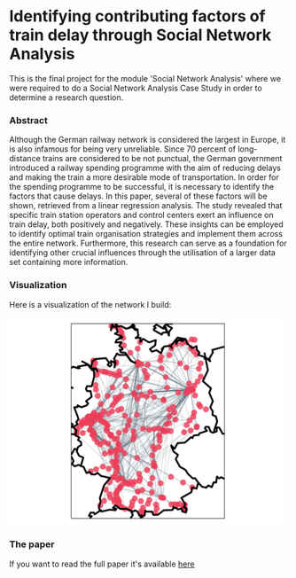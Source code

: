 # Identifying contributing factors of train delay through Social Network Analysis

This is the final project for the module 'Social Network Analysis' where we were required to do a Social Network Analysis Case Study in order to determine a research question.

### Abstract
Although the German railway network is considered the largest in Europe, it is also infamous for being very unreliable. Since 70 percent of long-distance trains are considered to be not punctual, the German government introduced a railway spending programme with the aim of reducing delays and making the train a more desirable mode of transportation. In order for the spending programme to be successful, it is necessary to identify the factors that cause delays. In this paper, several of these factors will be shown, retrieved from a linear regression analysis. The study revealed that specific train station operators and control centers exert an influence on train delay, both positively and negatively. These insights can be employed to identify optimal train organisation strategies and implement them across the entire network. Furthermore, this research can serve as a foundation for identifying other crucial influences through the utilisation of a larger data set containing more information.

### Visualization
Here is a visualization of the network I build:

<img src="./data/visualizations/network.png" alt="network visualization" width=500/>

### The paper
If you want to read the full paper it's available [here](./paper/paper.pdf)